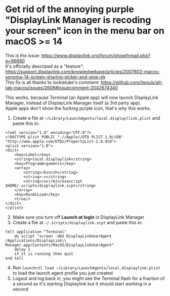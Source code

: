 # Get rid of the annoying purple "DisplayLink Manager is recoding your screen" icon in the menu bar on macOS >= 14

This is the issue: https://www.displaylink.org/forum/showthread.php?p=96680  
It's officially descriped as a "feature": https://support.displaylink.com/knowledgebase/articles/2007602-macos-sonoma-14-screen-sharing-picker-and-stop-sh  
This fix is all thanks to lockieluke's comment: https://github.com/lwouis/alt-tab-macos/issues/2606#issuecomment-2042674340  

This works, because Terminal (an Apple app) will now launch DisplayLink Manager, instead of DisplayLink Manager itself (a 3rd party app).  
Apple apps don't show the fucking purple icon, that's why this works.    

1. Create a file at `~/Library/LaunchAgents/local.displayllink.plist` and paste this in:

```
<?xml version="1.0" encoding="UTF-8"?>
<!DOCTYPE plist PUBLIC "-//Apple//DTD PLIST 1.0//EN" "http://www.apple.com/DTDs/PropertyList-1.0.dtd">
<plist version="1.0">
<dict>
	<key>Label</key>
	<string>local.displaylink</string>
	<key>ProgramArguments</key>
	<array>
		<string>/bin/sh</string>
		<string>-c</string>
		<string>/usr/bin/osascript $HOME/.scripts/displaylink.scpt</string>
	</array>
	<key>RunAtLoad</key>
	<true/>
</dict>
</plist>
```

 2. Make sure you turn off **Launch at login** in DisplayLink Manager
3. Create a file at `~/.scripts/displaylink.scpt` and paste this in:

```applescript
tell application "Terminal"
	do script "screen -dmS DisplayLinkUserAgent /Applications/DisplayLink\\ Manager.app/Contents/MacOS/DisplayLinkUserAgent"
	delay 1
	if it is running then quit
end tell
```

 4. Run `launchctl load ~/Library/LaunchAgents/local.displaylink.plist` to load the launch agent profile you just created
5. Logout and log back in, you might see the Terminal flash for a fraction of a second as it's starting Displaylink but it should start working in a second

